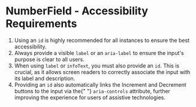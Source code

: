 # NumberField - Accessibility Requirements

1. Using an `id` is highly recommended for all instances to ensure the best accessibility.
2. Always provide a visible `label` or an `aria-label` to ensure the input's purpose is clear
      to all users.
3. When using `label` or `infoText`, you must also provide an `id`. This is crucial,
      as it allows screen readers to correctly associate the input with its label and description.
4. Providing an `id` also automatically links the Increment and Decrement buttons to the input via the{" "}
      `aria-controls` attribute, further improving the experience for users of assistive technologies.